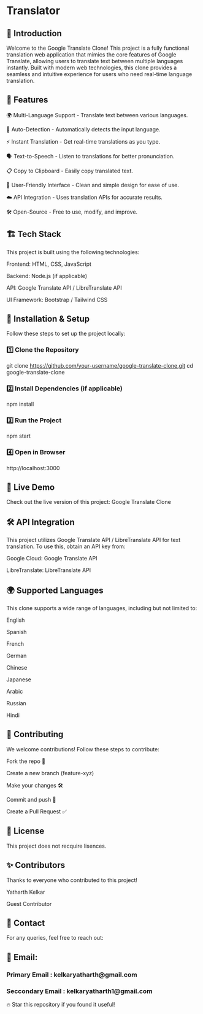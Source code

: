 <h1>Translator</h1>

<h2>🚀 Introduction</h2>

Welcome to the Google Translate Clone! This project is a fully functional translation web application that mimics the core features of Google Translate, allowing users to translate text between multiple languages instantly. Built with modern web technologies, this clone provides a seamless and intuitive experience for users who need real-time language translation.

<h2>🎯 Features</h2>

🌍 Multi-Language Support - Translate text between various languages.

🔄 Auto-Detection - Automatically detects the input language.

⚡ Instant Translation - Get real-time translations as you type.

🗣 Text-to-Speech - Listen to translations for better pronunciation.

📋 Copy to Clipboard - Easily copy translated text.

🎨 User-Friendly Interface - Clean and simple design for ease of use.

☁️ API Integration - Uses translation APIs for accurate results.

🛠 Open-Source - Free to use, modify, and improve.

<h2>🏗️ Tech Stack</h2>

This project is built using the following technologies:

Frontend: HTML, CSS, JavaScript

Backend: Node.js (if applicable)

API: Google Translate API / LibreTranslate API

UI Framework: Bootstrap / Tailwind CSS

<h2>🚀 Installation & Setup</h2>

Follow these steps to set up the project locally:

<h3>1️⃣ Clone the Repository</h3>

git clone https://github.com/your-username/google-translate-clone.git
cd google-translate-clone

<h3>2️⃣ Install Dependencies (if applicable)</h3>

npm install

<h3>3️⃣ Run the Project</h3>

npm start

<h3>4️⃣ Open in Browser</h3>

http://localhost:3000

<h2>🔗 Live Demo</h2>

Check out the live version of this project: Google Translate Clone

<h2>🛠️ API Integration</h2>

This project utilizes Google Translate API / LibreTranslate API for text translation. To use this, obtain an API key from:

Google Cloud: Google Translate API

LibreTranslate: LibreTranslate API

<h2>🌍 Supported Languages</h2>

This clone supports a wide range of languages, including but not limited to:

English

Spanish

French

German

Chinese

Japanese

Arabic

Russian

Hindi

<h2>🤝 Contributing</h2>

We welcome contributions! Follow these steps to contribute:

Fork the repo 📌

Create a new branch (feature-xyz)

Make your changes 🛠

Commit and push 🚀

Create a Pull Request ✅

<h2>📜 License</h2>

This project does not recquire lisences.

<h2>✨ Contributors</h2>

Thanks to everyone who contributed to this project!

Yatharth Kelkar

Guest Contributor

<h2>📧 Contact</h2>

For any queries, feel free to reach out:

<h2>📧 Email: </h2>
<h3>Primary Email : kelkaryatharth@gmail.com</h3>
<h3>Seccondary Email : kelkaryatharth1@gmail.com</h3>

🔥 Star this repository if you found it useful!
